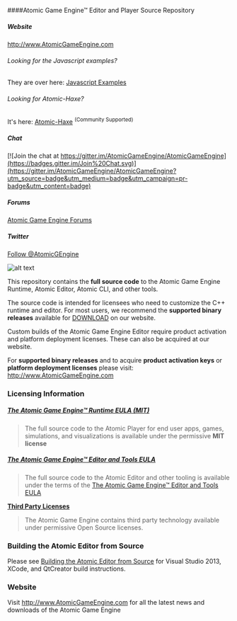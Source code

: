 ####Atomic Game Engine™ Editor and Player Source Repository

##### Website

<a href="http://atomicgameengine.com">http://www.AtomicGameEngine.com</a>

###### Looking for the Javascript examples?

They are over here: <a href="https://github.com/AtomicGameEngine/AtomicExamples">Javascript Examples</a>

###### Looking for Atomic-Haxe?

It's here: <a href="https://github.com/rsredsq/atomic-haxe">Atomic-Haxe</a>  <sup>(Community Supported)</sup>

##### Chat

[![Join the chat at https://gitter.im/AtomicGameEngine/AtomicGameEngine](https://badges.gitter.im/Join%20Chat.svg)](https://gitter.im/AtomicGameEngine/AtomicGameEngine?utm_source=badge&utm_medium=badge&utm_campaign=pr-badge&utm_content=badge)

##### Forums

<a href="http://atomicgameengine.com/forum">Atomic Game Engine Forums</a>

##### Twitter

<a href="https://twitter.com/AtomicGEngine">Follow @AtomicGEngine</a>

[WelcomeScreen]: https://github.com/AtomicGameEngine/AtomicExamples/wiki/images/WelcomeScreen.png

![alt text][WelcomeScreen]

This repository contains the **full source code** to the Atomic Game Engine Runtime, Atomic Editor, Atomic CLI, and other tools.

The source code is intended for licensees who need to customize the C++ runtime and editor.  For most users, we recommend the **supported binary releases** available for [DOWNLOAD](http://atomicgameengine.com/download) on our website.

Custom builds of the Atomic Game Engine Editor require product activation and platform deployment licenses.  These can also be acquired at our website.

For **supported binary releases** and to acquire **product activation keys** or **platform deployment licenses** please visit: http://www.AtomicGameEngine.com

### Licensing Information

##### [The Atomic Game Engine™ Runtime EULA (MIT)](https://github.com/AtomicGameEngine/AtomicRuntime/blob/master/LICENSE_ATOMIC_RUNTIME.md)

> The full source code to the Atomic Player for end user apps, games, simulations, and visualizations is available under the permissive **MIT license**

##### [The Atomic Game Engine™ Editor and Tools EULA](https://github.com/AtomicGameEngine/AtomicRuntime/blob/master/LICENSE_ATOMIC_RUNTIME.md)

> The full source code to the Atomic Editor and other tooling is available under the terms of the [The Atomic Game Engine™ Editor and Tools EULA](https://github.com/AtomicGameEngine/AtomicRuntime/blob/master/LICENSE_ATOMIC_RUNTIME.md)

**[Third Party Licenses](https://github.com/AtomicGameEngine/AtomicRuntime/blob/master/LICENSE_THIRDPARTY.md)**

> The Atomic Game Engine contains third party technology available under permissive Open Source licenses.


### Building the Atomic Editor from Source

Please see [Building the Atomic Editor from Source](https://github.com/AtomicGameEngine/AtomicGameEngine/wiki/Building-the-Atomic-Editor-from-Source) for Visual Studio 2013, XCode, and QtCreator build instructions.

### Website

Visit http://www.AtomicGameEngine.com for all the latest news and downloads of the Atomic Game Engine
